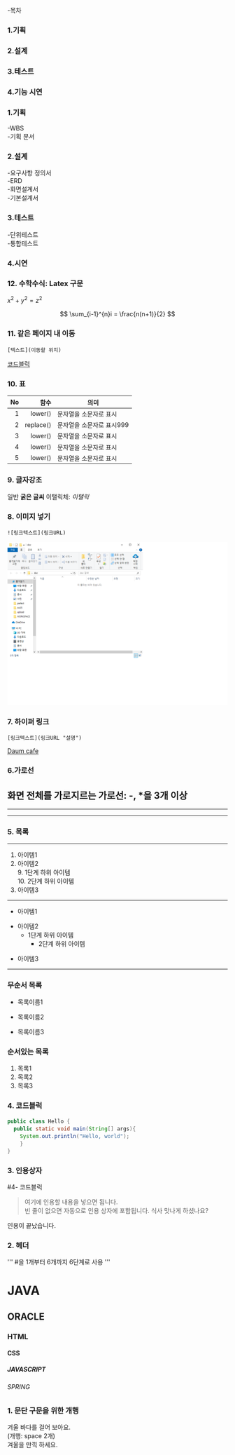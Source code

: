 -목차
### 1.기획
### 2.설계
### 3.테스트
### 4.기능 시연

### 1.기획
  -WBS  
  -기획 문서
### 2.설계
  -요구사항 정의서  
  -ERD  
  -화면설계서  
  -기본설계서
### 3.테스트
  -단위테스트  
  -통합테스트
### 4.시연



### 12. 수학수식: Latex 구문
$x^2 + y^2 = z^2$

$$
\sum_{i-1}^{n}i = \frac{n(n+1)}{2}
$$

### 11. 같은 페이지 내 이동
```
[텍스트](이동할 위치)
```
[코드블럭](#4-코드블럭)

### 10. 표
|No|함수|의미|
|------------:|------------:|-------------|
|1|lower()|문자열을 소문자로 표시|
|2|replace()|문자열을 소문자로 표시999|
|3|lower()|문자열을 소문자로 표시|
|4|lower()|문자열을 소문자로 표시|
|5|lower()|문자열을 소문자로 표시|

### 9. 글자강조
일반 **굵은 글씨**
이탤릭체: *이탤릭*

### 8. 이미지 넣기
```
![링크텍스트](링크URL)
```
![window 이미지](https://github.com/anica0206/markdown20240125/blob/main/doc/win.png)


### 7. 하이퍼 링크
``` 
[링크텍스트](링크URL "설명")
```
[Daum cafe](https://cafe.daum.net/pcwk "수업자료 cafe")

### 6.가로선
화면 전체를 가로지르는 가로선: -, *을 3개 이상
---
***
----
### 5. 목록
---
1. 아이템1
2. 아이템2  
   9. 1단계 하위 아이템  
   10. 2단계 하위 아이템
9. 아이템3 
---
- 아이템1
+ 아이템2
  - 1단계 하위 아이템
    * 2단계 하위 아이템
* 아이템3
---
### 무순서 목록
* 목록이름1
- 목록이름2
+ 목록이름3

### 순서있는 목록
1. 목록1
1. 목록2
3. 목록3

### 4. 코드블럭
```JAVA
public class Hello {
  public static void main(String[] args){
    System.out.println("Hello, world");
    }
}
```
### 3. 인용상자
#4- 코드블럭
>여기에 인용할 내용을 넣으면 됩니다.  
>빈 줄이 없으면 자동으로 인용 상자에 포함됩니다.
식사 맛나게 하셨나요?

인용이 끝났습니다.

### 2. 헤더
''' #을 1개부터 6개까지 6단계로 사용 '''
# JAVA
## ORACLE
### HTML
#### CSS
##### JAVASCRIPT
###### SPRING

### 1. 문단 구문을 위한 개행
겨울 바다를 걸어 보아요.  
(개행:  space 2개)  
겨울을 만끽 하세요.
